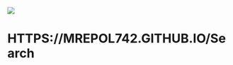 ![](https://github.com/mrepol742/PROJECT-WEBVIUM/blob/master/app/src/main/res/mipmap-xxxhdpi/c.png)
# HTTPS://MREPOL742.GITHUB.IO/Search
